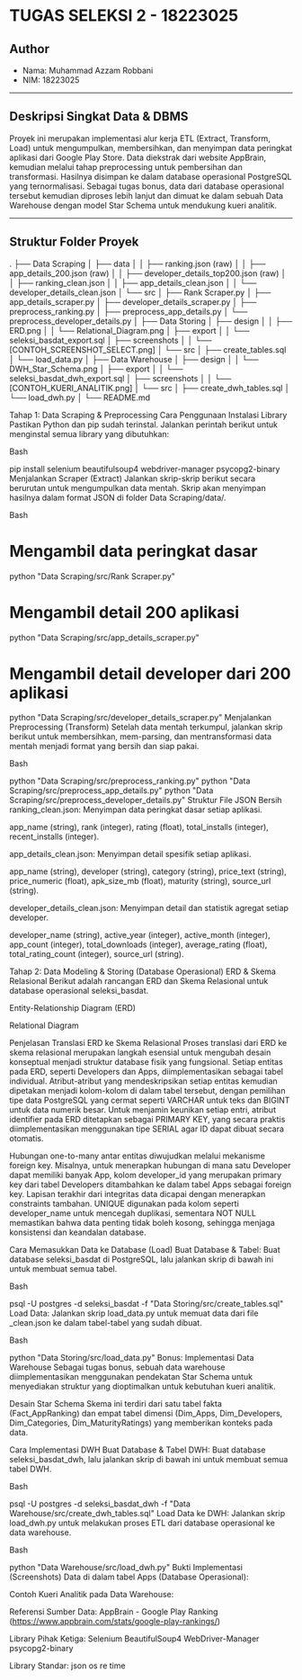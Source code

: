 # TUGAS SELEKSI 2 - 18223025

## Author

- Nama: Muhammad Azzam Robbani
- NIM: 18223025

---

## Deskripsi Singkat Data & DBMS

Proyek ini merupakan implementasi alur kerja ETL (Extract, Transform, Load) untuk mengumpulkan, membersihkan, dan menyimpan data peringkat aplikasi dari Google Play Store. Data diekstrak dari website AppBrain, kemudian melalui tahap preprocessing untuk pembersihan dan transformasi. Hasilnya disimpan ke dalam database operasional PostgreSQL yang ternormalisasi. Sebagai tugas bonus, data dari database operasional tersebut kemudian diproses lebih lanjut dan dimuat ke dalam sebuah Data Warehouse dengan model Star Schema untuk mendukung kueri analitik.

---

## Struktur Folder Proyek
.
├── Data Scraping
│   ├── data
│   │   ├── ranking.json (raw)
│   │   ├── app_details_200.json (raw)
│   │   ├── developer_details_top200.json (raw)
│   │   ├── ranking_clean.json
│   │   ├── app_details_clean.json
│   │   └── developer_details_clean.json
│   └── src
│       ├── Rank Scraper.py
│       ├── app_details_scraper.py
│       ├── developer_details_scraper.py
│       ├── preprocess_ranking.py
│       ├── preprocess_app_details.py
│       └── preprocess_developer_details.py
│
├── Data Storing
│   ├── design
│   │   ├── ERD.png
│   │   └── Relational_Diagram.png
│   ├── export
│   │   └── seleksi_basdat_export.sql
│   ├── screenshots
│   │   └── [CONTOH_SCREENSHOT_SELECT.png]
│   └── src
│       ├── create_tables.sql
│       └── load_data.py
│
├── Data Warehouse
│   ├── design
│   │   └── DWH_Star_Schema.png
│   ├── export
│   │   └── seleksi_basdat_dwh_export.sql
│   ├── screenshots
│   │   └── [CONTOH_KUERI_ANALITIK.png]
│   └── src
│       ├── create_dwh_tables.sql
│       └── load_dwh.py
│
└── README.md

Tahap 1: Data Scraping & Preprocessing
Cara Penggunaan
Instalasi Library
Pastikan Python dan pip sudah terinstal. Jalankan perintah berikut untuk menginstal semua library yang dibutuhkan:

Bash

pip install selenium beautifulsoup4 webdriver-manager psycopg2-binary
Menjalankan Scraper (Extract)
Jalankan skrip-skrip berikut secara berurutan untuk mengumpulkan data mentah. Skrip akan menyimpan hasilnya dalam format JSON di folder Data Scraping/data/.

Bash

# Mengambil data peringkat dasar
python "Data Scraping/src/Rank Scraper.py"

# Mengambil detail 200 aplikasi
python "Data Scraping/src/app_details_scraper.py"

# Mengambil detail developer dari 200 aplikasi
python "Data Scraping/src/developer_details_scraper.py"
Menjalankan Preprocessing (Transform)
Setelah data mentah terkumpul, jalankan skrip berikut untuk membersihkan, mem-parsing, dan mentransformasi data mentah menjadi format yang bersih dan siap pakai.

Bash

python "Data Scraping/src/preprocess_ranking.py"
python "Data Scraping/src/preprocess_app_details.py"
python "Data Scraping/src/preprocess_developer_details.py"
Struktur File JSON Bersih
ranking_clean.json: Menyimpan data peringkat dasar setiap aplikasi.

app_name (string), rank (integer), rating (float), total_installs (integer), recent_installs (integer).

app_details_clean.json: Menyimpan detail spesifik setiap aplikasi.

app_name (string), developer (string), category (string), price_text (string), price_numeric (float), apk_size_mb (float), maturity (string), source_url (string).

developer_details_clean.json: Menyimpan detail dan statistik agregat setiap developer.

developer_name (string), active_year (integer), active_month (integer), app_count (integer), total_downloads (integer), average_rating (float), total_rating_count (integer), source_url (string).

Tahap 2: Data Modeling & Storing (Database Operasional)
ERD & Skema Relasional
Berikut adalah rancangan ERD dan Skema Relasional untuk database operasional seleksi_basdat.

Entity-Relationship Diagram (ERD)

Relational Diagram

Penjelasan Translasi ERD ke Skema Relasional
Proses translasi dari ERD ke skema relasional merupakan langkah esensial untuk mengubah desain konseptual menjadi struktur database fisik yang fungsional. Setiap entitas pada ERD, seperti Developers dan Apps, diimplementasikan sebagai tabel individual. Atribut-atribut yang mendeskripsikan setiap entitas kemudian dipetakan menjadi kolom-kolom di dalam tabel tersebut, dengan pemilihan tipe data PostgreSQL yang cermat seperti VARCHAR untuk teks dan BIGINT untuk data numerik besar. Untuk menjamin keunikan setiap entri, atribut identifier pada ERD ditetapkan sebagai PRIMARY KEY, yang secara praktis diimplementasikan menggunakan tipe SERIAL agar ID dapat dibuat secara otomatis.

Hubungan one-to-many antar entitas diwujudkan melalui mekanisme foreign key. Misalnya, untuk menerapkan hubungan di mana satu Developer dapat memiliki banyak App, kolom developer_id yang merupakan primary key dari tabel Developers ditambahkan ke dalam tabel Apps sebagai foreign key. Lapisan terakhir dari integritas data dicapai dengan menerapkan constraints tambahan. UNIQUE digunakan pada kolom seperti developer_name untuk mencegah duplikasi, sementara NOT NULL memastikan bahwa data penting tidak boleh kosong, sehingga menjaga konsistensi dan keandalan database.

Cara Memasukkan Data ke Database (Load)
Buat Database & Tabel: Buat database seleksi_basdat di PostgreSQL, lalu jalankan skrip di bawah ini untuk membuat semua tabel.

Bash

psql -U postgres -d seleksi_basdat -f "Data Storing/src/create_tables.sql"
Load Data: Jalankan skrip load_data.py untuk memuat data dari file _clean.json ke dalam tabel-tabel yang sudah dibuat.

Bash

python "Data Storing/src/load_data.py"
Bonus: Implementasi Data Warehouse
Sebagai tugas bonus, sebuah data warehouse diimplementasikan menggunakan pendekatan Star Schema untuk menyediakan struktur yang dioptimalkan untuk kebutuhan kueri analitik.

Desain Star Schema
Skema ini terdiri dari satu tabel fakta (Fact_AppRanking) dan empat tabel dimensi (Dim_Apps, Dim_Developers, Dim_Categories, Dim_MaturityRatings) yang memberikan konteks pada data.

Cara Implementasi DWH
Buat Database & Tabel DWH: Buat database seleksi_basdat_dwh, lalu jalankan skrip di bawah ini untuk membuat semua tabel DWH.

Bash

psql -U postgres -d seleksi_basdat_dwh -f "Data Warehouse/src/create_dwh_tables.sql"
Load Data ke DWH: Jalankan skrip load_dwh.py untuk melakukan proses ETL dari database operasional ke data warehouse.

Bash

python "Data Warehouse/src/load_dwh.py"
Bukti Implementasi (Screenshots)
Data di dalam tabel Apps (Database Operasional):

Contoh Kueri Analitik pada Data Warehouse:

Referensi
Sumber Data: AppBrain - Google Play Ranking (https://www.appbrain.com/stats/google-play-rankings/)

Library Pihak Ketiga:
Selenium
BeautifulSoup4
WebDriver-Manager
psycopg2-binary

Library Standar:
json
os
re
time

